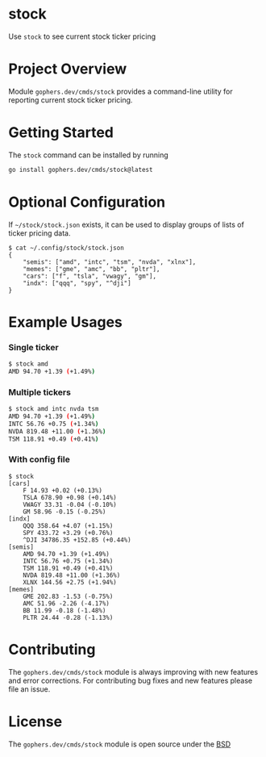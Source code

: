 # stock

Use `stock` to see current stock ticker pricing

# Project Overview

Module `gophers.dev/cmds/stock` provides a command-line utility for reporting
current stock ticker pricing.

# Getting Started

The `stock` command can be installed by running
```bash
go install gophers.dev/cmds/stock@latest
```

# Optional Configuration

If `~/stock/stock.json` exists, it can be used to display groups of
lists of ticker pricing data.

```
$ cat ~/.config/stock/stock.json
{
    "semis": ["amd", "intc", "tsm", "nvda", "xlnx"],
    "memes": ["gme", "amc", "bb", "pltr"],
    "cars": ["f", "tsla", "vwagy", "gm"],
    "indx": ["qqq", "spy", "^dji"]
}
```

# Example Usages

### Single ticker

```bash
$ stock amd
AMD 94.70 +1.39 (+1.49%)
```

### Multiple tickers

```bash
$ stock amd intc nvda tsm
AMD 94.70 +1.39 (+1.49%)
INTC 56.76 +0.75 (+1.34%)
NVDA 819.48 +11.00 (+1.36%)
TSM 118.91 +0.49 (+0.41%)
```

### With config file

```
$ stock
[cars]
	F 14.93 +0.02 (+0.13%)
	TSLA 678.90 +0.98 (+0.14%)
	VWAGY 33.31 -0.04 (-0.10%)
	GM 58.96 -0.15 (-0.25%)
[indx]
	QQQ 358.64 +4.07 (+1.15%)
	SPY 433.72 +3.29 (+0.76%)
	^DJI 34786.35 +152.85 (+0.44%)
[semis]
	AMD 94.70 +1.39 (+1.49%)
	INTC 56.76 +0.75 (+1.34%)
	TSM 118.91 +0.49 (+0.41%)
	NVDA 819.48 +11.00 (+1.36%)
	XLNX 144.56 +2.75 (+1.94%)
[memes]
	GME 202.83 -1.53 (-0.75%)
	AMC 51.96 -2.26 (-4.17%)
	BB 11.99 -0.18 (-1.48%)
	PLTR 24.44 -0.28 (-1.13%)
```

# Contributing

The `gophers.dev/cmds/stock` module is always improving with new features and
error corrections. For contributing bug fixes and new features please file an
issue.

# License

The `gophers.dev/cmds/stock` module is open source under the [BSD](LICENSE)
